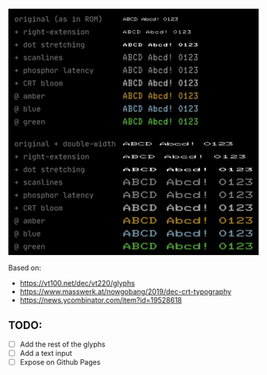 [![Screenshot](https://github.com/Janiczek/vt220-font-emulation/raw/main/screenshot_colors.png)](https://github.com/Janiczek/vt220-font-emulation/raw/main/screenshot_colors.png)

Based on:

- https://vt100.net/dec/vt220/glyphs
- https://www.masswerk.at/nowgobang/2019/dec-crt-typography
- https://news.ycombinator.com/item?id=19528618

## TODO:

- [ ] Add the rest of the glyphs
- [ ] Add a text input
- [ ] Expose on Github Pages
